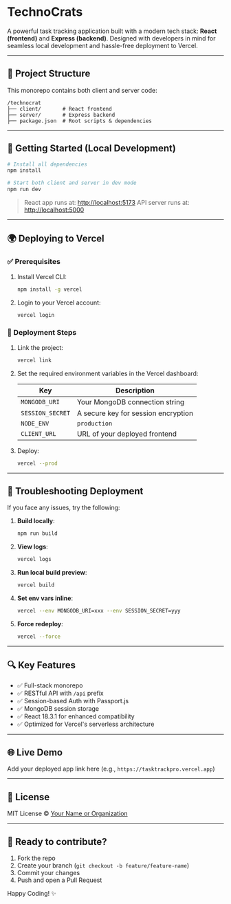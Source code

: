 ﻿# TechnoCrats

A powerful task tracking application built with a modern tech stack: **React (frontend)** and **Express (backend)**. Designed with developers in mind for seamless local development and hassle-free deployment to Vercel.

---

## 📂 Project Structure

This monorepo contains both client and server code:

```
/technocrat
├── client/       # React frontend
├── server/       # Express backend
├── package.json  # Root scripts & dependencies
```

---

## 🚀 Getting Started (Local Development)

```bash
# Install all dependencies
npm install

# Start both client and server in dev mode
npm run dev
```

> React app runs at: [http://localhost:5173](http://localhost:5173)
> API server runs at: [http://localhost:5000](http://localhost:5000)

---

## 🌍 Deploying to Vercel

### ✅ Prerequisites

1. Install Vercel CLI:

   ```bash
   npm install -g vercel
   ```

2. Login to your Vercel account:

   ```bash
   vercel login
   ```

### 🚜 Deployment Steps

1. Link the project:

   ```bash
   vercel link
   ```

2. Set the required environment variables in the Vercel dashboard:

   | Key              | Description                         |
   | ---------------- | ----------------------------------- |
   | `MONGODB_URI`    | Your MongoDB connection string      |
   | `SESSION_SECRET` | A secure key for session encryption |
   | `NODE_ENV`       | `production`                        |
   | `CLIENT_URL`     | URL of your deployed frontend       |

3. Deploy:

   ```bash
   vercel --prod
   ```

---

## 🤔 Troubleshooting Deployment

If you face any issues, try the following:

1. **Build locally**:

   ```bash
   npm run build
   ```

2. **View logs**:

   ```bash
   vercel logs
   ```

3. **Run local build preview**:

   ```bash
   vercel build
   ```

4. **Set env vars inline**:

   ```bash
   vercel --env MONGODB_URI=xxx --env SESSION_SECRET=yyy
   ```

5. **Force redeploy**:

   ```bash
   vercel --force
   ```

---

## 🔍 Key Features

* ✅ Full-stack monorepo
* ✅ RESTful API with `/api` prefix
* ✅ Session-based Auth with Passport.js
* ✅ MongoDB session storage
* ✅ React 18.3.1 for enhanced compatibility
* ✅ Optimized for Vercel's serverless architecture

---

## 🌐 Live Demo

Add your deployed app link here (e.g., `https://tasktrackpro.vercel.app`)

---

## 📄 License

MIT License © [Your Name or Organization](https://github.com/abhassen44/technocrat)

---

## 🚀 Ready to contribute?

1. Fork the repo
2. Create your branch (`git checkout -b feature/feature-name`)
3. Commit your changes
4. Push and open a Pull Request

Happy Coding! ✨
